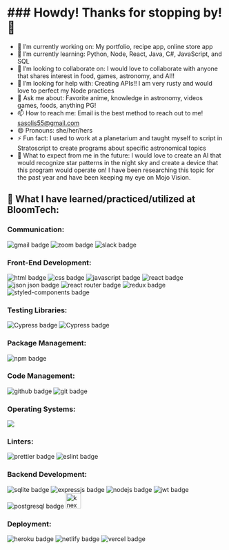 <h1>### Howdy! Thanks for stopping by! 👋</h1>

- 🔭 I’m currently working on: My portfolio, recipe app, online store app
- 🌱 I’m currently learning: Python, Node, React, Java, C#, JavaScript, and SQL
- 👯 I’m looking to collaborate on: I would love to collaborate with anyone that shares interest in food, games, astronomy, and AI!!
- 🤔 I’m looking for help with: Creating APIs!! I am very rusty and would love to perfect my Node practices
- 💬 Ask me about: Favorite anime, knowledge in astronomy, videos games, foods, anything PG!
- 📫 How to reach me: Email is the best method to reach out to me! sasolis55@gmail.com 
- 😄 Pronouns: she/her/hers
- ⚡ Fun fact: I used to work at a planetarium and taught myself to script in Stratoscript to create programs about specific astronomical topics
- 🧐 What to expect from me in the future: I would love to create an AI that would recognize star patterns in the night sky and create a device that this program would operate on!                                             I have been researching this topic for the past year and have been keeping my eye on Mojo Vision.

<h2>🤩 What I have learned/practiced/utilized at BloomTech:</h2> 
    <h3>Communication:</h3>
        <p>
          <img src="https://img.shields.io/badge/Gmail-D14836?style=for-the-badge&logo=gmail&logoColor=white" alt="gmail badge"/>
          <img src="https://img.shields.io/badge/Zoom-2D8CFF?style=for-the-badge&logo=zoom&logoColor=white" alt="zoom badge"/>
          <img src="https://img.shields.io/badge/Slack-4A154B?style=for-the-badge&logo=slack&logoColor=white" alt="slack badge"/>
        </p>
    <h3>Front-End Development:</h3>
        <p>
          <img src="https://img.shields.io/badge/HTML5-E34F26?style=for-the-badge&logo=html5&logoColor=white" alt="html badge"/>
          <img src="https://img.shields.io/badge/CSS3-1572B6?style=for-the-badge&logo=css3&logoColor=white" alt="css badge"/>
          <img src="https://img.shields.io/badge/JavaScript-323330?style=for-the-badge&logo=javascript&logoColor=F7DF1E" alt="javascript badge"/>
          <img src="https://img.shields.io/badge/React-20232A?style=for-the-badge&logo=react&logoColor=61DAFB" alt="react badge"/>
          <img src="https://img.shields.io/badge/json-5E5C5C?style=for-the-badge&logo=json&logoColor=white" alt="json json badge"/>
          <img src="https://img.shields.io/badge/React_Router-CA4245?style=for-the-badge&logo=react-router&logoColor=white" alt="react router badge"/>
          <img src="https://img.shields.io/badge/Redux-593D88?style=for-the-badge&logo=redux&logoColor=white" alt="redux badge"/>
          <img src="https://img.shields.io/badge/styled--components-DB7093?style=for-the-badge&logo=styled-components&logoColor=white" alt="styled-components badge"/>
        </p>
   <h3>Testing Libraries:</h3>
        <p>
          <img src="https://img.shields.io/badge/Cypress-17202C?style=for-the-badge&logo=cypress&logoColor=white" alt="Cypress badge"/>
          <img src="https://img.shields.io/badge/Jest-C21325?style=for-the-badge&logo=jest&logoColor=white" alt="Cypress badge"/>
        </p>
   <h3>Package Management:</h3>
        <p>
          <img src="https://img.shields.io/badge/npm-CB3837?style=for-the-badge&logo=npm&logoColor=white" alt="npm badge"/>
        </p>
   <h3>Code Management:</h3>
        <p>
          <img src="https://img.shields.io/badge/GitHub-100000?style=for-the-badge&logo=github&logoColor=white" alt="github badge"/>
          <img src="https://img.shields.io/badge/GIT-E44C30?style=for-the-badge&logo=git&logoColor=white" alt="git badge"/>
        </p>
   <h3>Operating Systems:</h3>
        <p>
          <img src="https://img.shields.io/badge/Windows-0078D6?style=for-the-badge&logo=windows&logoColor=white"/>
        </p>
   <h3>Linters:</h3>
        <p>
          <img src="https://img.shields.io/badge/prettier-1A2C34?style=for-the-badge&logo=prettier&logoColor=F7BA3E" alt="prettier badge"/>
          <img src="https://img.shields.io/badge/eslint-3A33D1?style=for-the-badge&logo=eslint&logoColor=white" alt="eslint badge"/>
        </p>
   <h3>Backend Development:</h3>
        <p>
          <img src="https://img.shields.io/badge/SQLite-07405E?style=for-the-badge&logo=sqlite&logoColor=white" alt="sqlite badge"/>
          <img src="https://img.shields.io/badge/Express.js-000000?style=for-the-badge&logo=express&logoColor=white" alt="expressjs badge"/>
          <img src="https://img.shields.io/badge/Node.js-339933?style=for-the-badge&logo=nodedotjs&logoColor=white" alt="nodejs badge"/>
          <img src="https://img.shields.io/badge/JWT-000000?style=for-the-badge&logo=JSON%20web%20tokens&logoColor=white" alt="jwt badge"/>
          <img src="https://img.shields.io/badge/PostgreSQL-316192?style=for-the-badge&logo=postgresql&logoColor=white" alt="postgresql badge"/>
          <img src="https://knexjs.org/assets/images/knex.png" alt="knex badge" height="35px" width="max-content"/>
        </p>
   <h3>Deployment:</h3>
        <p>
          <img src="https://img.shields.io/badge/Heroku-430098?style=for-the-badge&logo=heroku&logoColor=white" alt="heroku badge"/>
          <img src="https://img.shields.io/badge/Netlify-00C7B7?style=for-the-badge&logo=netlify&logoColor=white" alt="netlify badge"/>
          <img src="https://img.shields.io/badge/Vercel-000000?style=for-the-badge&logo=vercel&logoColor=white" alt="vercel badge"/>
        </p>

